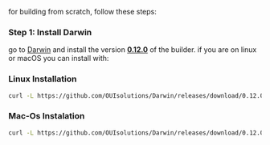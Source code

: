 for building from scratch, follow these steps:

### Step 1: Install Darwin 

go to [Darwin](https://github.com/OUIsolutions/Darwin) and install the version [**0.12.0**](https://github.com/OUIsolutions/Darwin/releases/tag/0.12.0) of the builder.
if you are on linux or macOS you can install with: 

### Linux Installation 
```bash
curl -L https://github.com/OUIsolutions/Darwin/releases/download/0.12.0/darwin_linux_bin.out -o darwin.out && chmod +x darwin.out &&   mv darwin.out /usr/local/bin/darwin 
```
### Mac-Os Instalation
```bash
curl -L https://github.com/OUIsolutions/Darwin/releases/download/0.12.0/darwin.c -o darwin.c && gcc darwin.c -o darwin.out && sudo mv darwin.out /usr/local/bin/darwin && rm darwin.c 
```